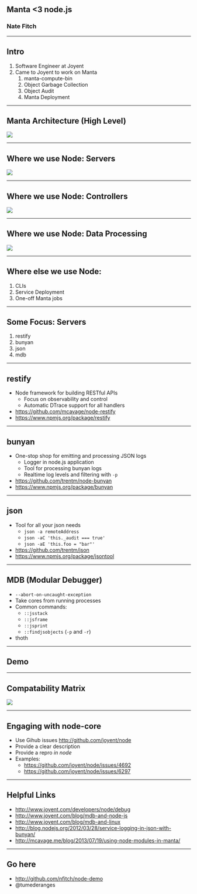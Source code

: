 ## Manta <3 node.js
### Nate Fitch

---
## Intro

1. Software Engineer at Joyent
1. Came to Joyent to work on Manta
    1. manta-compute-bin
    1. Object Garbage Collection
    1. Object Audit
    1. Manta Deployment

---
## Manta Architecture (High Level)

<img src="images/manta_hl_arch.png"/>

---
## Where we use Node: Servers

<img src="images/manta_servers.png"/>

---
## Where we use Node: Controllers

<img src="images/manta_controllers.png"/>

---
## Where we use Node: Data Processing

<img src="images/manta_data_processing.png"/>

---
## Where else we use Node:

1. CLIs
1. Service Deployment
1. One-off Manta jobs

---
## Some Focus: Servers

1. restify
1. bunyan
1. json
1. mdb

---
## restify

- Node framework for building RESTful APIs
    - Focus on observability and control
    - Automatic DTrace support for all handlers
- https://github.com/mcavage/node-restify
- https://www.npmjs.org/package/restify

---
## bunyan
- One-stop shop for emitting and processing JSON logs
    - Logger in node.js application
    - Tool for processing bunyan logs
    - Realtime log levels and filtering with `-p`
- https://github.com/trentm/node-bunyan
- https://www.npmjs.org/package/bunyan

---
## json
- Tool for all your json needs
    - `json -a remoteAddress`
    - `json -aC 'this._audit === true'`
    - `json -aE 'this.foo = "bar"'`
- https://github.com/trentm/json
- https://www.npmjs.org/package/jsontool

---
## MDB (Modular Debugger)
- `--abort-on-uncaught-exception`
- Take cores from running processes
- Common commands:
    - `::jsstack`
    - `::jsframe`
    - `::jsprint`
    - `::findjsobjects` (`-p` and `-r`)
- thoth

---
## Demo


---
## Compatability Matrix

<img src="images/compatability_matrix.png"/>

---
## Engaging with node-core
- Use Gihub issues http://github.com/joyent/node
- Provide a clear description
- Provide a repro *in node*
- Examples:
    - https://github.com/joyent/node/issues/4692
    - https://github.com/joyent/node/issues/6297

---
## Helpful Links

- http://www.joyent.com/developers/node/debug
- http://www.joyent.com/blog/mdb-and-node-js
- http://www.joyent.com/blog/mdb-and-linux
- http://blog.nodejs.org/2012/03/28/service-logging-in-json-with-bunyan/
- http://mcavage.me/blog/2013/07/19/using-node-modules-in-manta/

---
## Go here
- http://github.com/nfitch/node-demo
- @tumederanges
